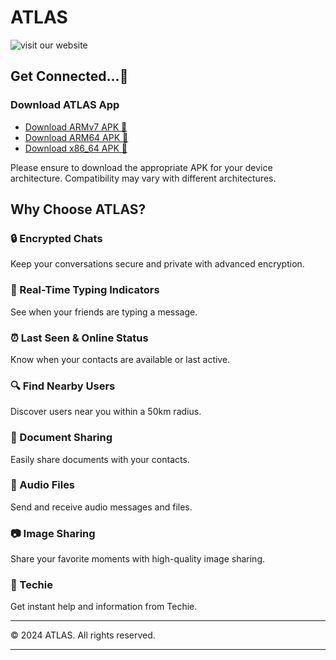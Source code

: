 # ATLAS

![visit our website](https://atlas-download.netlify.app/)

## Get Connected...🔗

### Download ATLAS App

- [Download ARMv7 APK 📲](https://github.com/vishnu-git1524/atlas_web/releases/download/1.0/atlas.apk)
- [Download ARM64 APK 🌟](https://github.com/vishnu-git1524/atlas_web/releases/download/1.0/atlas_v8.apk)
- [Download x86_64 APK 🚀](https://github.com/vishnu-git1524/atlas_web/releases/download/1.0/app_86_64.apk)

Please ensure to download the appropriate APK for your device architecture. Compatibility may vary with different architectures.

## Why Choose ATLAS?

### 🔒 Encrypted Chats
Keep your conversations secure and private with advanced encryption.

### 💬 Real-Time Typing Indicators
See when your friends are typing a message.

### ⏰ Last Seen & Online Status
Know when your contacts are available or last active.

### 🔍 Find Nearby Users
Discover users near you within a 50km radius.

### 📄 Document Sharing
Easily share documents with your contacts.

### 🎵 Audio Files
Send and receive audio messages and files.

### 📷 Image Sharing
Share your favorite moments with high-quality image sharing.

### 🤖 Techie
Get instant help and information from Techie.

---

&copy; 2024 ATLAS. All rights reserved.

---
